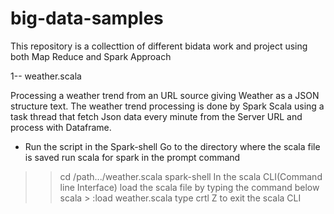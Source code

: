 # big-data-samples
This repository is a collecttion of different bidata work and project using both Map Reduce and Spark Approach

1-- weather.scala
 
 Processing a weather trend from an URL source giving Weather as a JSON structure text.
  The weather trend processing is done by Spark Scala using a task thread that fetch Json data  every minute from the Server URL    and process with Dataframe.
  - Run the script in the Spark-shell 
  Go to the directory where the scala file is saved run scala for spark in the prompt command
  >> cd /path.../weather.scala
  >> spark-shell
  In the scala CLI(Command line Interface) load the scala file by typing the command below 
   scala > :load weather.scala
   type crtl Z to exit the scala CLI

